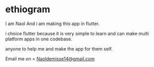 # ethiogram

I am Naol And i am making this app in flutter.

i choice flutter because it is very simple to learn and can make multi platform apps in one codebase.

anyone to help me and make the app for them self.

Email me on = Naoldemisse14@gmail.com
